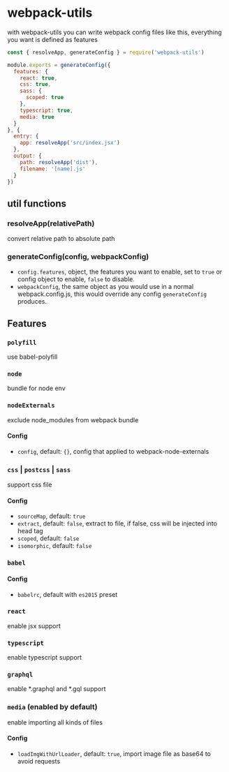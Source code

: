 # webpack-utils

with webpack-utils you can write webpack config files like this, everything you want is defined as features

```js
const { resolveApp, generateConfig } = require('webpack-utils')

module.exports = generateConfig({
  features: {
    react: true,
    css: true,
    sass: {
      scoped: true
    },
    typescript: true,
    media: true
  }
}, {
  entry: {
    app: resolveApp('src/index.jsx')
  },
  output: {
    path: resolveApp('dist'),
    filename: '[name].js'
  }
})
```

## util functions

### resolveApp(relativePath)

convert relative path to absolute path

### generateConfig(config, webpackConfig)

- `config.features`, object, the features you want to enable, set to `true` or config object to enable, `false` to disable.
- `webpackConfig`, the same object as you would use in a normal webpack.config.js, this would override any config `generateConfig` produces.

## Features

### `polyfill`

use babel-polyfill

### `node`

bundle for node env

### `nodeExternals`

exclude node_modules from webpack bundle

#### Config

- `config`, default: `{}`, config that applied to webpack-node-externals

### `css` | `postcss` | `sass`

support css file

#### Config

- `sourceMap`, default: `true`
- `extract`, default: `false`, extract to file, if false, css will be injected into head tag
- `scoped`, default: `false`
- `isomorphic`, default: `false`

### `babel`

#### Config

- `babelrc`, default with `es2015` preset

### `react`

enable jsx support

### `typescript`

enable typescript support

### `graphql`

enable *.graphql and *.gql support

### `media` (enabled by default)

enable importing all kinds of files

#### Config

- `loadImgWithUrlLoader`, default: `true`, import image file as base64 to avoid requests
